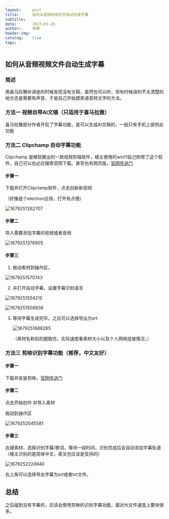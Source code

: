 ```yaml
---
layout:     post
title:      如何从音频视频文件自动生成字幕
subtitle:   
date:       2023-03-20
author:     申穆
header-img: 
catalog:    true
tags:
---
```

## 如何从音频视频文件自动生成字幕

### 简述

用喜马拉雅听讲座的时候发现没有文稿，虽然也可以听，但有时候讲的不太清楚的地方还是需要有声音，于是自己开始摸索语音转文字的方法。

### 方法一  视频自带AI文稿（只适用于喜马拉雅）

喜马拉雅部分作者开启了字幕功能，是可以生成AI文稿的，一般只有手机上提供此功能

### 方法二  Clipchamp  自动字幕功能

Clipchamp 是微软推出的一款视频剪辑软件，楼主使用的win11自己附带了这个软件，自己可以也必应搜索官网下载。甚至也有网页版，[官网传送门](https://app.clipchamp.com/login "官网传送门")

#### 步骤一

下载并打开Clipclamp软件，点击创新新视频

（好像是个electron应用，打开有点慢）

![1679251262707](image/2020copy/1679251262707.png)

#### 步骤二

导入需要添加字幕的视频或者音频

![1679251376905](image/2020copy/1679251376905.png)

#### 步骤三

1. 拖动素材到操作区，

![1679251570743](image/2020copy/1679251570743.png)

2. 并打开自动字幕，设置字幕识别语言

![1679251554215](image/2020copy/1679251554215.png)

![1679251508836](image/2020copy/1679251508836.png)

3. 等待字幕生成完毕，之后可以选择导出为srt

   ![1679251688285](image/2020copy/1679251688285.png)

   （素材名称前的圈跑完，实际速度看素材大小以及个人网络连接情况，）

### 方法三 剪映识别字幕功能（推荐，中文友好）

#### 步骤一

下载并安装剪映，[官网传送门](https://www.capcut.cn/)

#### 步骤二

点击开始创作  并导入素材

拖动到操作区

![1679252045581](image/2020copy/1679252045581.png)

#### 步骤三

右键素材，选择识别字幕/歌词，等待一段时间，识别完成后会自动添加字幕轨道（楼主识别的是简体中文，英文也应该是支持的）

![1679252224940](image/2020copy/1679252224940.png)

右上角可以选择导出字幕为srt或者txt文件。

## 总结

之后碰到没有字幕的，应该会使用剪映的识别字幕功能，面对大文件速度上要快很多。
